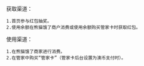 获取渠道：

```
1.首页参与红包抽奖。
2.使用余额在熊猫饿了商户消费或使用余额购买管家卡时获取红包。
```

使用渠道：

```
1.在熊猫饿了商家进行消费。
2.在管家中购买“管家卡”（管家卡后台设置为澳币支付时）。
```



